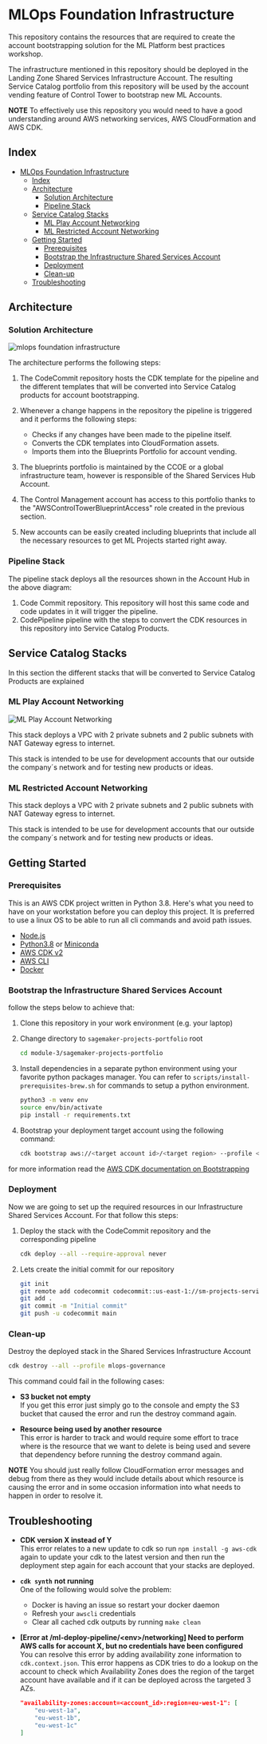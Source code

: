 # MLOps Foundation Infrastructure

This repository contains the resources that are required to create the account bootstrapping solution for the ML Platform best practices workshop.

The infrastructure mentioned in this repository should be deployed in the Landing Zone Shared Services Infrastructure Account. The resulting Service Catalog portfolio from this repository will be used by the account vending feature of Control Tower to bootstrap new ML Accounts.

**NOTE** To effectively use this repository you would need to have a good understanding around AWS networking services, AWS CloudFormation and AWS CDK.

## Index

- [MLOps Foundation Infrastructure](#mlops-foundation-infrastructure)
  - [Index](#index)
  - [Architecture](#architecture)
    - [Solution Architecture](#solution-architecture)
    - [Pipeline Stack](#pipeline-stack)
  - [Service Catalog Stacks](#service-catalog-stacks)
    - [ML Play Account Networking](#ml-play-account-networking)
    - [ML Restricted Account Networking](#ml-restricted-account-networking)
  - [Getting Started](#getting-started)
    - [Prerequisites](#prerequisites)
    - [Bootstrap the Infrastructure Shared Services Account](#bootstrap-the-infrastructure-shared-services-account)
    - [Deployment](#deployment)
    - [Clean-up](#clean-up)
  - [Troubleshooting](#troubleshooting)

## Architecture

### Solution Architecture

![mlops foundation infrastructure](diagrams/Architecture.png)

The architecture performs the following steps:

1. The CodeCommit repository hosts the CDK template for the pipeline and the different templates that will be converted into Service Catalog products for account bootstrapping.
2. Whenever a change happens in the repository the pipeline is triggered and it performs the following steps:

    - Checks if any changes have been made to the pipeline itself.
    - Converts the CDK templates into CloudFormation assets.
    - Imports them into the Blueprints Portfolio for account vending.

3. The blueprints portfolio is maintained by the CCOE or a global infrastructure team, however is responsible of the Shared Services Hub Account.
4. The Control Management account has access to this portfolio thanks to the "AWSControlTowerBlueprintAccess" role created in the previous section.
5. New accounts can be easily created including blueprints that include all the necessary resources to get ML Projects started right away.

### Pipeline Stack

The pipeline stack deploys all the resources shown in the Account Hub in the above diagram:

1. Code Commit repository. This repository will host this same code and code updates in it will trigger the pipeline.
2. CodePipeline pipeline with the steps to convert the CDK resources in this repository into Service Catalog Products.

## Service Catalog Stacks

In this section the different stacks that will be converted to Service Catalog Products are explained

### ML Play Account Networking

![ML Play Account Networking](diagrams/stacks/MLPlayAccountNetworking.png)

This stack deploys a VPC with 2 private subnets and 2 public subnets with NAT Gateway egress to internet.

This stack is intended to be use for development accounts that our outside the company´s network and for testing new products or ideas.

### ML Restricted Account Networking

This stack deploys a VPC with 2 private subnets and 2 public subnets with NAT Gateway egress to internet.

This stack is intended to be use for development accounts that our outside the company´s network and for testing new products or ideas.

## Getting Started

### Prerequisites

This is an AWS CDK project written in Python 3.8. Here's what you need to have on your workstation before you can deploy this project. It is preferred to use a linux OS to be able to run all cli commands and avoid path issues.

- [Node.js](https://nodejs.org/)
- [Python3.8](https://www.python.org/downloads/release/python-380/) or [Miniconda](https://docs.conda.io/en/latest/miniconda.html)
- [AWS CDK v2](https://aws.amazon.com/cdk/)
- [AWS CLI](https://aws.amazon.com/cli/)
- [Docker](https://docs.docker.com/desktop/)

### Bootstrap the Infrastructure Shared Services Account

follow the steps below to achieve that:

1. Clone this repository in your work environment (e.g. your laptop)

2. Change directory to `sagemaker-projects-portfolio` root

    ```bash
    cd module-3/sagemaker-projects-portfolio
    ```

3. Install dependencies in a separate python environment using your favorite python packages manager. You can refer to `scripts/install-prerequisites-brew.sh` for commands to setup a python environment.

    ```bash
    python3 -m venv env
    source env/bin/activate
    pip install -r requirements.txt
    ```

4. Bootstrap your deployment target account using the following command:

    ```bash
    cdk bootstrap aws://<target account id>/<target region> --profile <target account profile>
    ```

for more information read the [AWS CDK documentation on Bootstrapping](https://docs.aws.amazon.com/cdk/v2/guide/bootstrapping.html#bootstrapping-howto)

### Deployment

Now we are going to set up the required resources in our Infrastructure Shared Services Account. For that follow this steps:

1. Deploy the stack with the CodeCommit repository and the corresponding pipeline

    ```bash
    cdk deploy --all --require-approval never
    ```

2. Lets create the initial commit for our repository

    ```bash
    git init
    git remote add codecommit codecommit::us-east-1://sm-projects-service-catalog-repo
    git add .
    git commit -m "Initial commit"
    git push -u codecommit main
    ```

### Clean-up

Destroy the deployed stack in the Shared Services Infrastructure Account

```bash
cdk destroy --all --profile mlops-governance
```

This command could fail in the following cases:

- **S3 bucket not empty**  
If you get this error just simply go to the console and empty the S3 bucket that caused the error and run the destroy command again.

- **Resource being used by another resource**  
This error is harder to track and would require some effort to trace where is the resource that we want to delete is being used and severe that dependency before running the destroy command again.

**NOTE** You should just really follow CloudFormation error messages and debug from there as they would include details about which resource is causing the error and in some occasion information into what needs to happen in order to resolve it.

## Troubleshooting

- **CDK version X instead of Y**  
This error relates to a new update to cdk so run `npm install -g aws-cdk` again to update your cdk to the latest version and then run the deployment step again for each account that your stacks are deployed.

- **`cdk synth`** **not running**  
One of the following would solve the problem:

  - Docker is having an issue so restart your docker daemon
  - Refresh your  `awscli` credentials
  - Clear all cached cdk outputs by running `make clean`

- **[Error at /ml-deploy-pipeline/****<****env****>****/networking] Need to perform AWS calls for account X, but no credentials have been configured**  
You can resolve this error by adding availability zone information to `cdk.context.json`. This error happens as CDK tries to do a lookup on the account to check which Availability Zones does the region of the target account have available and if it can be deployed across the targeted 3 AZs.

    ```json
    "availability-zones:account=<account_id>:region=eu-west-1": [
        "eu-west-1a",
        "eu-west-1b",
        "eu-west-1c"
    ]
    ```
